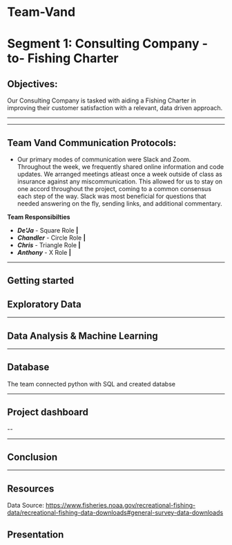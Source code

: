 # Team-Vand
# Segment 1: Consulting Company -to- Fishing Charter

## Objectives:
Our Consulting Company is tasked with aiding a Fishing Charter in improving their customer satisfaction with a relevant, data driven approach. 

---------------------------


---------------------------

## Team Vand Communication Protocols:

- Our primary modes of communication were Slack and Zoom. Throughout the week, we frequently shared online information and code updates. We arranged meetings atleast once a week outside of class as insurance against any miscommunication. This allowed for us to stay on one accord throughout the project, coming to a common consensus each step of the way. Slack was most beneficial for questions that needed answering on the fly, sending links, and additional commentary.

**Team Responsibilties**
- ***De'Ja*** - Square Role **|** 
- ***Chandler*** - Circle Role **|** 
- ***Chris*** - Triangle Role **|** 
- ***Anthony*** - X Role **|** 

--------------------------

## Getting started



## Exploratory Data 



--------------------------------

## Data Analysis & Machine Learning


----------------------------

## Database

The team connected python with SQL and created databse 


----------------------------

## Project dashboard

-- 

----------------------------

## Conclusion


----------------------------

## Resources


Data Source: 
https://www.fisheries.noaa.gov/recreational-fishing-data/recreational-fishing-data-downloads#general-survey-data-downloads

## Presentation 

